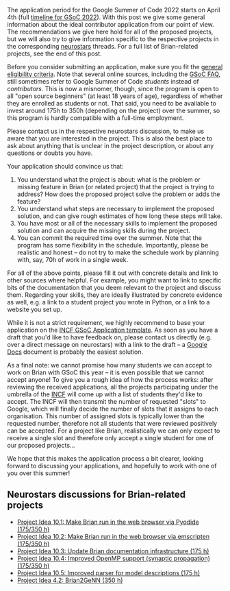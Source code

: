 <!--
.. title: Recommendations for GSoC 2022 applications
.. slug: gsoc-applications
.. date: 2022-03-25 21:00:00 UTC
.. category: news
.. tags: Development,GSoC
.. type: text
-->

The application period for the Google Summer of Code 2022 starts on April 4th (full [timeline for GSoC 2022](https://developers.google.com/open-source/gsoc/timeline)). With this post we give some general information about the ideal contributor application from our point of view. The recommendations we give here hold for all of the proposed projects, but we will also try to give information specific to the respective projects in the corresponding [neurostars](https://neurostars.org/) threads. For a full list of Brian-related projects, see the end of this post.

Before you consider submitting an application, make sure you fit the [general eligibility criteria](https://developers.google.com/open-source/gsoc/faq#what_are_the_eligibility_requirements_for_participation). Note that several online sources, including the [GSoC FAQ](https://developers.google.com/open-source/gsoc/faq), still sometimes refer to Google Summer of Code *students* instead of *contributors*. This is now a misnomer, though, since the program is open to all "open source beginners" (at least 18 years of age), regardless of whether they are enrolled as students or not. That said, you need to be available to invest around 175h to 350h (depending on the project) over the summer, so this program is hardly compatible with a full-time employment.

Please contact us in the respective neurostars discussion, to make us aware that you are interested in the project. This is also the best place to ask about anything that is unclear in the project description, or about any questions or doubts you have.

Your application should convince us that:

1. You understand what the project is about: what is the problem or missing feature in Brian (or related project) that the project is trying to address? How does the proposed project solve the problem or adds the feature?
2. You understand what steps are necessary to implement the proposed solution, and can give rough estimates of how long these steps will take.
3. You have most or all of the necessary skills to implement the proposed solution and can acquire the missing skills during the project.
4. You can commit the required time over the summer. Note that the program has some flexibility in the schedule. Importantly, please be realistic and honest – do not try to make the schedule work by planning with, say, 70h of work in a single week.

For all of the above points, please fill it out with concrete details and link to other sources where helpful. For example, you might want to link to specific bits of the documentation that you deem relevant to the project and discuss them. Regarding your skills, they are ideally illustrated by concrete evidence as well, e.g. a link to a student project you wrote in Python, or a link to a website you set up.

While it is not a strict requirement, we highly recommend to base your application on the [INCF GSoC Application template](https://www.incf.org/sites/default/files/files/INCF_GSoC_2022_Application_template.pdf). As soon as you have a draft that you'd like to have feedback on, please contact us directly (e.g. over a direct message on neurostars) with a link to the draft – a [Google Docs](https://docs.google.com/) document is probably the easiest solution.

As a final note: we cannot promise how many students we can accept to work on Brian with GSoC this year – it is even possible that we cannot accept anyone! To give you a rough idea of how the process works: after reviewing the received applications, all the projects participating under the umbrella of the [INCF](https://www.incf.org) will come up with a list of students they'd like to accept. The INCF will then transmit the number of requested "slots" to Google, which will finally decide the number of slots that it assigns to each organisation. This number of assigned slots is typically lower than the requested number, therefore not all students that were reviewed positively can be accepted. For a project like Brian, realistically we can only expect to receive a single slot and therefore only accept a single student for one of our proposed projects...

We hope that this makes the application process a bit clearer, looking forward to discussing your applications, and hopefully to work with one of you over this summer!

## Neurostars discussions for Brian-related projects

* [Project Idea 10.1: Make Brian run in the web browser via Pyodide (175/350 h)](https://neurostars.org/t/gsoc-2022-project-idea-10-1-make-brian-run-in-the-web-browser-via-pyodide-175-350-h/)
* [Project Idea 10.2: Make Brian run in the web browser via emscripten (175/350 h)](https://neurostars.org/t/gsoc-2022-project-idea-10-2-make-brian-run-in-the-web-browser-via-emscripten-175-350-h/)
* [Project Idea 10.3: Update Brian documentation infrastructure (175 h)](https://neurostars.org/t/gsoc-2022-project-idea-10-3-update-brian-documentation-infrastructure-175-h/)
* [Project Idea 10.4: Improved OpenMP support (synaptic propagation) (175/350 h)](https://neurostars.org/t/gsoc-2022-project-idea-10-4-improved-openmp-support-synaptic-propagation-175-350-h/)
* [Project Idea 10.5: Improved parser for model descriptions (175 h)](https://neurostars.org/t/gsoc-2022-project-idea-10-5-improved-parser-for-model-descriptions-175-h/)
* [Project Idea 4.2: Brian2GeNN (350 h)](https://neurostars.org/t/gsoc-2022-project-idea-4-2-brian2genn-350-h/)
